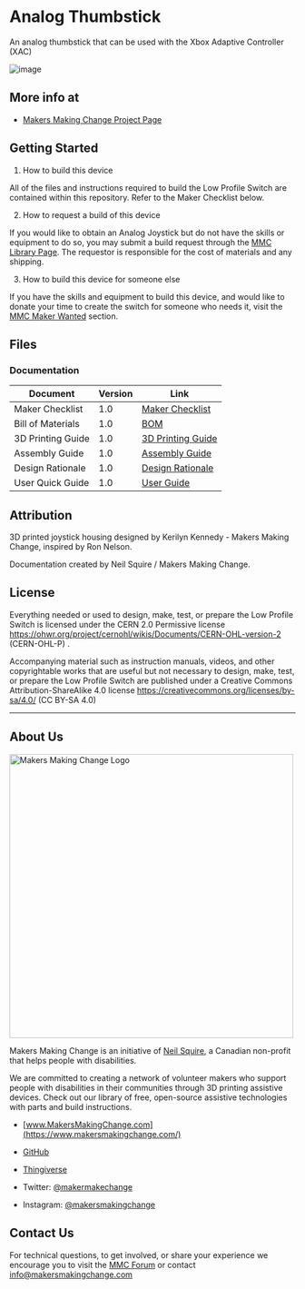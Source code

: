 # Analog Thumbstick
An analog thumbstick that can be used with the Xbox Adaptive Controller (XAC)

![image](https://user-images.githubusercontent.com/98916090/172956824-ecd7ae2e-b37d-4a08-b57a-bf0085d57932.png)


## More info at
- [Makers Making Change Project Page](https://makersmakingchange.com/?post_type=project&p=14952&preview=true)

## Getting Started
1. How to build this device

All of the files and instructions required to build the Low Profile Switch are contained within this repository. Refer to the Maker Checklist below.

2. How to request a build of this device

If you would like to obtain an Analog Joystick but do not have the skills or equipment to do so, you may submit a build request through the [MMC Library Page](https://makersmakingchange.com/project/low-profile-switch/). The requestor is responsible for the cost of materials and any shipping.

3. How to build this device for someone else

If you have the skills and equipment to build this device, and would like to donate your time to create the switch for someone who needs it, visit the [MMC Maker Wanted](https://makersmakingchange.com/maker-wanted/) section.


## Files

### Documentation
| Document             | Version | Link                                                                                  |
|----------------------|---------|---------------------------------------------------------------------------------------|
| Maker Checklist      | 1.0     | [Maker Checklist](/Documentation/Analog_Thumbstick_Maker_Checklist.pdf)         |
| Bill of Materials    | 1.0     | [BOM](/Documentation/Working_Documents/Analog_Thumbstick_BOM.xlsx)                                |
| 3D Printing Guide    | 1.0     | [3D Printing Guide](Documentation/Analog_Thumbstick_3D_Print_Guide.pdf)      |
| Assembly Guide       | 1.0     | [Assembly Guide](/Documentation/Analog_Thumbstick_Assembly_Guide.pdf)           |  
| Design Rationale     | 1.0     | [Design Rationale](/Documentation/Analog_Thumbstick_Design_Rationale.pdf)       |
| User Quick Guide     | 1.0     | [User Guide](/Documentation/Analog_Thumbstick_User_Guide.pdf)                  |


## Attribution 

3D printed joystick housing designed by Kerilyn Kennedy - Makers Making Change, inspired by Ron Nelson.

Documentation created by Neil Squire / Makers Making Change.

 

## License 
Everything needed or used to design, make, test, or prepare the Low Profile Switch is licensed under the CERN 2.0 Permissive license <https://ohwr.org/project/cernohl/wikis/Documents/CERN-OHL-version-2> (CERN-OHL-P) . 

 
Accompanying material such as instruction manuals, videos, and other copyrightable works that are useful but not necessary to design, make, test, or prepare the Low Profile Switch are published under a Creative Commons Attribution-ShareAlike 4.0 license <https://creativecommons.org/licenses/by-sa/4.0/> (CC BY-SA 4.0) 
 


 ----
<!-- ABOUT MMC START -->
 ## About Us 

<img src="https://www.makersmakingchange.com/wp-content/uploads/logo/mmc_logo.svg" width="500" alt="Makers Making Change Logo"> 

 

Makers Making Change is an initiative of [Neil Squire](https://www.neilsquire.ca/), a Canadian non-profit that helps people with disabilities. 

 

We are committed to creating a network of volunteer makers who support people with disabilities in their communities through 3D printing assistive devices. Check out our library of free, open-source assistive technologies with parts and build instructions. 

 

 - [www.MakersMakingChange.com](https://www.makersmakingchange.com/) 

 - [GitHub](https://github.com/makersmakingchange) 

 - [Thingiverse](https://www.thingiverse.com/makersmakingchange/about) 

 - Twitter: [@makermakechange](https://twitter.com/makermakechange) 

 - Instagram: [@makersmakingchange](https://www.instagram.com/makersmakingchange) 

 

## Contact Us 

For technical questions, to get involved, or share your experience we encourage you to visit the [MMC Forum]( https://www.makersmakingchange.com/forum) or contact info@makersmakingchange.com 

<!-- ABOUT MMC END -->
